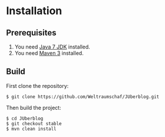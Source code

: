 # Installation

## Prerequisites

1. You need [Java 7 JDK][1] installed.
2. You need [Maven 3][2] installed.

## Build

First clone the repository:

    $ git clone https://github.com/Weltraumschaf/JUberblog.git

Then build the project:

    $ cd JUberblog
    $ git checkout stable
    $ mvn clean install

[1]: http://www.oracle.com/technetwork/java/javase/downloads/jdk7-downloads-1880260.html
[2]: https://maven.apache.org/download.cgi
